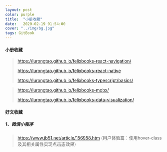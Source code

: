 ```yaml
---
layout: post
color: purple
title:  "小册收藏"
date:   2020-02-19 01:54:00
cover: "../img/bg.jpg"
tags: GitBook
---
```


#### 小册收藏

> https://lurongtao.github.io/felixbooks-react-navigation/
> 
> https://lurongtao.github.io/felixbooks-react-native
> 
> https://lurongtao.github.io/felixbooks-typescript/basics/


> https://lurongtao.github.io/felixbooks-mobx/
> 
> https://lurongtao.github.io/felixbooks-data-visualization/

#### 好文收藏

##### 1、微信小程序
> https://www.jb51.net/article/156958.htm (用户体验篇：使用hover-class及其相关属性实现点击态效果)
